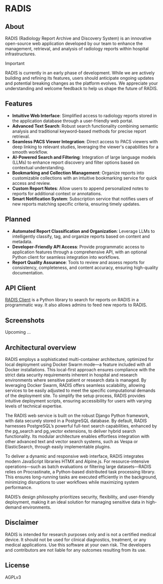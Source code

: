 # RADIS

## About

RADIS (Radiology Report Archive and Discovery System) is an innovative open-source web application developed by our team to enhance the management, retrieval, and analysis of radiology reports within hospital infrastructures.

> [!IMPORTANT]
> RADIS is currently in an early phase of development. While we are actively building and refining its features, users should anticipate ongoing updates and potential breaking changes as the platform evolves. We appreciate your understanding and welcome feedback to help us shape the future of RADIS.

## Features

- **Intuitive Web Interface**: Simplified access to radiology reports stored in the application database through a user-friendly web portal.
- **Advanced Text Search**: Robust search functionality combining semantic analysis and traditional keyword-based methods for precise report retrieval.
- **Seamless PACS Viewer Integration**: Direct access to PACS viewers with deep linking to relevant studies, leveraging the viewer's capabilities for a smooth workflow.
- **AI-Powered Search and Filtering**: Integration of large language models (LLMs) to enhance report discovery and filter options based on contextual understanding.
- **Bookmarking and Collection Management**: Organize reports into customizable collections with an intuitive bookmarking service for quick access and review.
- **Custom Report Notes**: Allow users to append personalized notes to reports for additional context or annotations.
- **Smart Notification System**: Subscription service that notifies users of new reports matching specific criteria, ensuring timely updates.

## Planned

- **Automated Report Classification and Organization**: Leverage LLMs to intelligently classify, tag, and organize reports based on content and metadata.
- **Developer-Friendly API Access**: Provide programmatic access to application features through a comprehensive API, with an optional Python client for seamless integration into workflows.
- **Report Quality Assurance**: Tools to review and assess reports for consistency, completeness, and content accuracy, ensuring high-quality documentation.

## API Client

[RADIS Client](https://github.com/openradx/radis-client) is a Python library to search for reports on RADIS in a programmatic way. It also allows admins to feed new reports to RADIS.

## Screenshots

Upcoming ...

## Architectural overview

RADIS employs a sophisticated multi-container architecture, optimized for local deployment using Docker Swarm mode—a feature included with all Docker installations. This local-first approach ensures compliance with the strict data security requirements inherent in hospital and research environments where sensitive patient or research data is managed. By leveraging Docker Swarm, RADIS offers seamless scalability, allowing services to be easily adjusted to meet the specific computational demands of the deployment site. To simplify the setup process, RADIS provides intuitive deployment scripts, ensuring accessibility for users with varying levels of technical expertise.

The RADIS web service is built on the robust Django Python framework, with data securely stored in a PostgreSQL database. By default, RADIS harnesses PostgreSQL’s powerful full-text search capabilities, enhanced by the pg_search and pg_vector extensions, to deliver hybrid search functionality. Its modular architecture enables effortless integration with other advanced text and vector search systems, such as Vespa or ElasticSearch, through easily implementable plugins.

To deliver a dynamic and responsive web interface, RADIS integrates modern JavaScript libraries HTMX and Alpine.js. For resource-intensive operations—such as batch evaluations or filtering large datasets—RADIS relies on Procrastinate, a Python-based distributed task processing library. This ensures long-running tasks are executed efficiently in the background, minimizing disruptions to user workflows while maximizing system performance.

RADIS’s design philosophy prioritizes security, flexibility, and user-friendly deployment, making it an ideal solution for managing sensitive data in high-demand environments.

## Disclaimer

RADIS is intended for research purposes only and is not a certified medical device. It should not be used for clinical diagnostics, treatment, or any medical applications. Use this software at your own risk. The developers and contributors are not liable for any outcomes resulting from its use.

## License

AGPLv3
